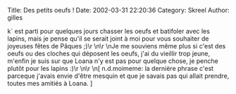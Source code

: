 Title: Des petits oeufs !
Date: 2002-03-31 22:20:36
Category: Skreel
Author: gilles

k` est parti pour quelques jours chasser les oeufs et batifoler avec les lapins, mais je pense qu'il se serait joint à moi pour vous souhaiter de joyeuses fêtes de Pâques  ;)\r
\n\r
\nJe me souviens même plus si c'est des oeufs ou des cloches qui déposent les oeufs, j'ai du vieillir trop jeune, m'enfin je suis sur que Loana n'y est pas pour quelque chose, je penche plutôt pour les lapins :)\r
\n\r
\n[ n.d.moimeme: la dernière phrase c'est parceque j'avais envie d'être mesquin et que je savais pas qui allait prendre, toutes mes amitiés à Loana. ]